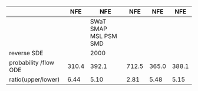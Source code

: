 |                       | NFE   | NFE                   | NFE   | NFE   | NFE   |
|-----------------------|-------|-----------------------|-------|-------|-------|
|                       |       | SWaT SMAP MSL PSM SMD |       |       |       |
| reverse SDE           |       | 2000                  |       |       |       |
| probability /flow ODE | 310.4 | 392.1                 | 712.5 | 365.0 | 388.1 |
| ratio(upper/lower)    | 6.44  | 5.10                  | 2.81  | 5.48  | 5.15  |